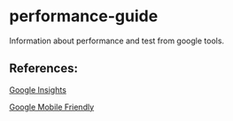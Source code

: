 # performance-guide

Information about performance and test from google tools.



## References:

[Google Insights](https://developers.google.com/speed/docs/insights/about)

[Google Mobile Friendly](https://www.google.com/webmasters/tools/mobile-friendly/)
